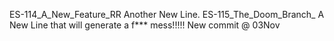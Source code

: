 ES-114_A_New_Feature_RR Another New Line.
ES-115_The_Doom_Branch_ A New Line
that will generate a f*** mess!!!!!
New commit @ 03Nov
